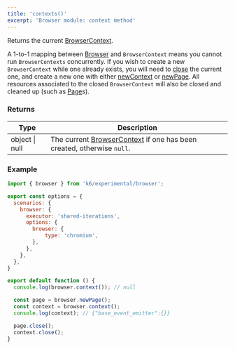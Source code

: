 ```yaml
---
title: 'contexts()'
excerpt: 'Browser module: context method'
---
```


Returns the current [BrowserContext](/javascript-api/k6-experimental/browser/browsercontext/).

A 1-to-1 mapping between [Browser](/javascript-api/k6-experimental/browser) and `BrowserContext` means you cannot run `BrowserContexts` concurrently. If you wish to create a new `BrowserContext` while one already exists, you will need to [close](/javascript-api/k6-experimental/browser/browsercontext/close) the current one, and create a new one with either [newContext](/javascript-api/k6-experimental/browser/newcontext/) or [newPage](/javascript-api/k6-experimental/browser/newpage). All resources associated to the closed `BrowserContext` will also be closed and cleaned up (such as [Page](/javascript-api/k6-experimental/browser/page/)s).

### Returns

| Type           | Description                                                                                                                              |
| -------------- | ---------------------------------------------------------------------------------------------------------------------------------------- |
| object \| null | The current [BrowserContext](/javascript-api/k6-experimental/browser/browsercontext/) if one has been created, otherwise `null`. |


### Example

```javascript
import { browser } from 'k6/experimental/browser';

export const options = {
  scenarios: {
    browser: {
      executor: 'shared-iterations',
      options: {
        browser: {
            type: 'chromium',
        },
      },
    },
  },
}

export default function () {
  console.log(browser.context()); // null

  const page = browser.newPage();
  const context = browser.context();
  console.log(context); // {"base_event_emitter":{}}

  page.close();
  context.close();
}
```
